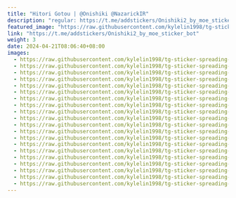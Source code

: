 ```yaml
---
title: "Hitori Gotou | @Onishiki @NazarickIR"
description: "regular: https://t.me/addstickers/Onishiki2_by_moe_sticker_bot"
featured_image: "https://raw.githubusercontent.com/kylelin1998/tg-sticker-spreading-worldwide-images/main/img/bbebce5f-2ce0-4c97-ac75-7d883dce2c58.jpg"
link: "https://t.me/addstickers/Onishiki2_by_moe_sticker_bot"
weight: 3
date: 2024-04-21T08:06:40+08:00
images:
  - https://raw.githubusercontent.com/kylelin1998/tg-sticker-spreading-worldwide-images/main/img/bbebce5f-2ce0-4c97-ac75-7d883dce2c58.jpg
  - https://raw.githubusercontent.com/kylelin1998/tg-sticker-spreading-worldwide-images/main/img/cb65b8b8-28c3-44d2-b390-784f1aa894c7.jpg
  - https://raw.githubusercontent.com/kylelin1998/tg-sticker-spreading-worldwide-images/main/img/ab4e28d1-ab55-4a8e-a91a-3b103a41fd3d.jpg
  - https://raw.githubusercontent.com/kylelin1998/tg-sticker-spreading-worldwide-images/main/img/661f6d0e-da49-4d6a-bf3b-a3dec1b370d6.jpg
  - https://raw.githubusercontent.com/kylelin1998/tg-sticker-spreading-worldwide-images/main/img/2b0cc5bc-c87b-4a87-a929-d8af81a1f4ac.jpg
  - https://raw.githubusercontent.com/kylelin1998/tg-sticker-spreading-worldwide-images/main/img/da68bebc-311e-40c2-8ff3-617b5d169c39.jpg
  - https://raw.githubusercontent.com/kylelin1998/tg-sticker-spreading-worldwide-images/main/img/550f5a72-ce2a-45bb-9b37-8ea0938cf097.jpg
  - https://raw.githubusercontent.com/kylelin1998/tg-sticker-spreading-worldwide-images/main/img/84e1c304-5fcf-4013-9eb5-ec351acb3822.jpg
  - https://raw.githubusercontent.com/kylelin1998/tg-sticker-spreading-worldwide-images/main/img/f692ae1c-6c5f-497a-8f9f-1dd37f6b2638.jpg
  - https://raw.githubusercontent.com/kylelin1998/tg-sticker-spreading-worldwide-images/main/img/446cbfa3-babb-4464-9919-7578720e6c6e.jpg
  - https://raw.githubusercontent.com/kylelin1998/tg-sticker-spreading-worldwide-images/main/img/5dd28b13-56cd-44f4-933c-17d1d8a87d70.jpg
  - https://raw.githubusercontent.com/kylelin1998/tg-sticker-spreading-worldwide-images/main/img/10fd44a6-eb15-45ed-b333-f78ac17f953f.jpg
  - https://raw.githubusercontent.com/kylelin1998/tg-sticker-spreading-worldwide-images/main/img/8f65a008-f5c2-4f64-82f7-01d4933daf89.jpg
  - https://raw.githubusercontent.com/kylelin1998/tg-sticker-spreading-worldwide-images/main/img/e6440ba2-4662-43c0-b424-6ee2cbdde3c1.jpg
  - https://raw.githubusercontent.com/kylelin1998/tg-sticker-spreading-worldwide-images/main/img/2df7de6c-a8b1-4f9a-bb0d-c56f48e5d31d.jpg
  - https://raw.githubusercontent.com/kylelin1998/tg-sticker-spreading-worldwide-images/main/img/a21f76e8-af2c-48f5-a18a-441102890e35.jpg
  - https://raw.githubusercontent.com/kylelin1998/tg-sticker-spreading-worldwide-images/main/img/760e65ff-7551-4d20-8b82-eb7f37dbe3e0.jpg
  - https://raw.githubusercontent.com/kylelin1998/tg-sticker-spreading-worldwide-images/main/img/581f5c00-b9fc-4499-a3c6-cfc5a539a02a.jpg
  - https://raw.githubusercontent.com/kylelin1998/tg-sticker-spreading-worldwide-images/main/img/05762794-ab8e-4e54-8994-8a82db2880a2.jpg
  - https://raw.githubusercontent.com/kylelin1998/tg-sticker-spreading-worldwide-images/main/img/fff977f9-06df-4862-98f8-dee83f4ee767.jpg
---
```

